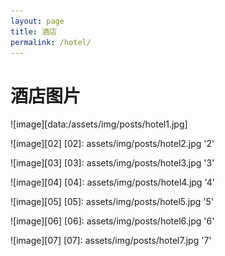 ```yaml
---
layout: page
title: 酒店
permalink: /hotel/
---
```


# 酒店图片
![image][data:/assets/img/posts/hotel1.jpg]

![image][02]
[02]: assets/img/posts/hotel2.jpg '2'

![image][03]
[03]: assets/img/posts/hotel3.jpg '3'

![image][04]
[04]: assets/img/posts/hotel4.jpg '4'

![image][05]
[05]: assets/img/posts/hotel5.jpg '5'

![image][06]
[06]: assets/img/posts/hotel6.jpg '6'

![image][07]
[07]: assets/img/posts/hotel7.jpg '7'